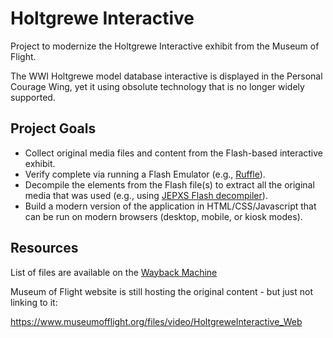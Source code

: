 # Holtgrewe Interactive

Project to modernize the Holtgrewe Interactive exhibit from the Museum of Flight.

The WWI Holtgrewe model database interactive is displayed in the
Personal Courage Wing, yet it using obsolute technology that is
no longer widely supported.

## Project Goals

- Collect original media files and content from the Flash-based
  interactive exhibit.
- Verify complete via running a Flash Emulator (e.g., [Ruffle](https://ruffle.rs/)).
- Decompile the elements from the Flash file(s) to extract all the
  original media that was used (e.g., using
  [JEPXS Flash decompiler](https://github.com/jindrapetrik/jpexs-decompiler)).
- Build a modern version of the application in HTML/CSS/Javascript that
  can be run on modern browsers (desktop, mobile, or kiosk modes).
  
## Resources

List of files are available on the [Wayback Machine](https://web.archive.org/web/*/http://www.museumofflight.org/files/video/HoltgreweInteractive_Web/*)

Museum of Flight website is still hosting the original content - but just not linking to it:

https://www.museumofflight.org/files/video/HoltgreweInteractive_Web

